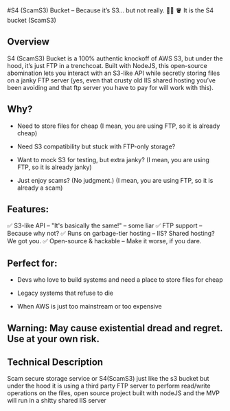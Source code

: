 #S4 (ScamS3) Bucket – Because it’s S3… but not really. 🚀🤡 🪣 It is the S4 bucket (ScamS3)

## Overview
S4 (ScamS3) Bucket is a 100% authentic knockoff of AWS S3, but under the hood, it’s just FTP in a trenchcoat. Built with NodeJS, this open-source abomination lets you interact with an S3-like API while secretly storing files on a janky FTP server (yes, even that crusty old IIS shared hosting you’ve been avoiding and that ftp server you have to pay for will work with this).

## Why?
- Need to store files for cheap (I mean, you are using FTP, so it is already cheap)

- Need S3 compatibility but stuck with FTP-only storage?

- Want to mock S3 for testing, but extra janky? (I mean, you are using FTP, so it is already janky)

- Just enjoy scams? (No judgment.) (I mean, you are using FTP, so it is already a scam)

## Features:
✅ S3-like API – "It's basically the same!" – some liar
✅ FTP support – Because why not?
✅ Runs on garbage-tier hosting – IIS? Shared hosting? We got you.
✅ Open-source & hackable – Make it worse, if you dare.

## Perfect for:
- Devs who love to build systems and need a place to store files for cheap

- Legacy systems that refuse to die

- When AWS is just too mainstream or too expensive

## Warning: May cause existential dread and regret. Use at your own risk.

## Technical Description
Scam secure storage service or S4(ScamS3) just like the s3 bucket but under the hood it is using a third party FTP server to perform read/write operations on the files, open source project built with nodeJS and the MVP will run in a shitty shared IIS server

